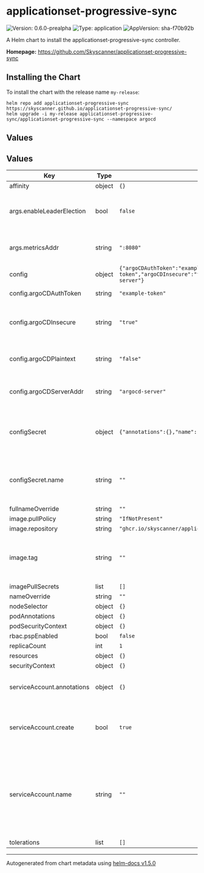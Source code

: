 # applicationset-progressive-sync

![Version: 0.6.0-prealpha](https://img.shields.io/badge/Version-0.6.0--prealpha-informational?style=flat-square) ![Type: application](https://img.shields.io/badge/Type-application-informational?style=flat-square) ![AppVersion: sha-f70b92b](https://img.shields.io/badge/AppVersion-sha--f70b92b-informational?style=flat-square)

A Helm chart to install the applicationset-progressive-sync controller.

**Homepage:** <https://github.com/Skyscanner/applicationset-progressive-sync>

## Installing the Chart

To install the chart with the release name `my-release`:

```console
helm repo add applicationset-progressive-sync https://skyscanner.github.io/applicationset-progressive-sync/
helm upgrade -i my-release applicationset-progressive-sync/applicationset-progressive-sync --namespace argocd
```
## Values

## Values

| Key | Type | Default | Description |
|-----|------|---------|-------------|
| affinity | object | `{}` |  |
| args.enableLeaderElection | bool | `false` | Enable leader election for controller manager. |
| args.metricsAddr | string | `":8080"` | The address the metric endpoint binds to. |
| config | object | `{"argoCDAuthToken":"example-token","argoCDInsecure":"true","argoCDPlaintext":"false","argoCDServerAddr":"argocd-server"}` | Config options |
| config.argoCDAuthToken | string | `"example-token"` | ArgoCD token |
| config.argoCDInsecure | string | `"true"` | Allow insecure connection with ArgoCD server |
| config.argoCDPlaintext | string | `"false"` | Allow http connection with ArgoCD server |
| config.argoCDServerAddr | string | `"argocd-server"` | ArgoCD server service address |
| configSecret | object | `{"annotations":{},"name":""}` | configSecret is a secret object which supplies tokens, configs, etc. |
| configSecret.name | string | `""` | If this value is not provided, a secret will be generated |
| fullnameOverride | string | `""` |  |
| image.pullPolicy | string | `"IfNotPresent"` |  |
| image.repository | string | `"ghcr.io/skyscanner/applicationset-progressive-sync"` |  |
| image.tag | string | `""` | Overrides the image tag whose default is the chart appVersion. |
| imagePullSecrets | list | `[]` |  |
| nameOverride | string | `""` |  |
| nodeSelector | object | `{}` |  |
| podAnnotations | object | `{}` |  |
| podSecurityContext | object | `{}` |  |
| rbac.pspEnabled | bool | `false` |  |
| replicaCount | int | `1` |  |
| resources | object | `{}` |  |
| securityContext | object | `{}` |  |
| serviceAccount.annotations | object | `{}` | Annotations to add to the service account |
| serviceAccount.create | bool | `true` | Specifies whether a service account should be created |
| serviceAccount.name | string | `""` | The name of the service account to use. If not set and create is true, a name is generated using the fullname template |
| tolerations | list | `[]` |  |

----------------------------------------------
Autogenerated from chart metadata using [helm-docs v1.5.0](https://github.com/norwoodj/helm-docs/releases/v1.5.0)
